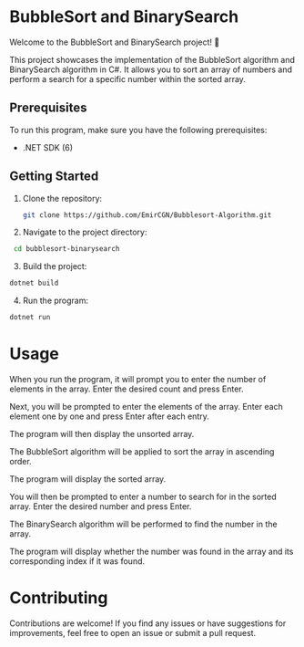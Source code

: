 # BubbleSort and BinarySearch

Welcome to the BubbleSort and BinarySearch project! 🚀

This project showcases the implementation of the BubbleSort algorithm and BinarySearch algorithm in C#. It allows you to sort an array of numbers and perform a search for a specific number within the sorted array.

## Prerequisites

To run this program, make sure you have the following prerequisites:

- .NET SDK (6)

## Getting Started

1. Clone the repository:

   ```bash
   git clone https://github.com/EmirCGN/Bubblesort-Algorithm.git
   ```
   
  
 2. Navigate to the project directory:
  ```bash
   cd bubblesort-binarysearch
  ```
  
 3. Build the project:
   ```bash
   dotnet build
  ```
  
 4. Run the program:
   ```bash
   dotnet run
  ```
  
 # Usage
When you run the program, it will prompt you to enter the number of elements in the array. Enter the desired count and press Enter.

Next, you will be prompted to enter the elements of the array. Enter each element one by one and press Enter after each entry.

The program will then display the unsorted array.

The BubbleSort algorithm will be applied to sort the array in ascending order.

The program will display the sorted array.

You will then be prompted to enter a number to search for in the sorted array. Enter the desired number and press Enter.

The BinarySearch algorithm will be performed to find the number in the array.

The program will display whether the number was found in the array and its corresponding index if it was found.

# Contributing
Contributions are welcome! If you find any issues or have suggestions for improvements, feel free to open an issue or submit a pull request.
